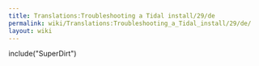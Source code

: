 ```yaml
---
title: Translations:Troubleshooting a Tidal install/29/de
permalink: wiki/Translations:Troubleshooting_a_Tidal_install/29/de/
layout: wiki
---
```


include("SuperDirt")
